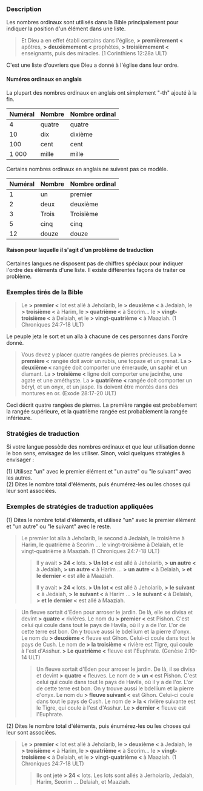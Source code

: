 ### Description

Les nombres ordinaux sont utilisés dans la Bible principalement pour indiquer la position d'un élément dans une liste.

> Et Dieu a en effet établi certains dans l'église, **> premièrement <** apôtres, **> deuxièmement <** prophètes, **> troisièmement <** enseignants, puis des miracles. (1 Corinthiens 12:28a ULT)

C'est une liste d'ouvriers que Dieu a donné à l'église dans leur ordre.

#### Numéros ordinaux en anglais

La plupart des nombres ordinaux en anglais ont simplement "-th" ajouté à la fin.

| Numéral | Nombre | Nombre ordinal |
| -------- | -------- | -------- |
4 | quatre | quatre | quatrième |
| 10 | dix | dixième | dixième |
100 | cent | cent | cent | centième |
| 1 000 | mille | mille | millième |

Certains nombres ordinaux en anglais ne suivent pas ce modèle.

| Numéral | Nombre | Nombre ordinal |
| -------- | -------- | -------- |
1 | un | premier | premier |
| 2 | deux | deuxième |
| 3 | Trois | Troisième |
| 5 | cinq | cinq | cinquième |
| 12 | douze | douze | douzième |

#### Raison pour laquelle il s'agit d'un problème de traduction

Certaines langues ne disposent pas de chiffres spéciaux pour indiquer l'ordre des éléments d'une liste. Il existe différentes façons de traiter ce problème.

### Exemples tirés de la Bible

> Le **> premier <** lot est allé à Jehoïarib, le **> deuxième <** à Jedaiah, le **> troisième <** à Harim, le **> quatrième <** à Seorim... le **> vingt-troisième <** à Delaiah, et le **> vingt-quatrième <** à Maaziah. (1 Chroniques 24:7-18 ULT)

Le peuple jeta le sort et un alla à chacune de ces personnes dans l'ordre donné.

> Vous devez y placer quatre rangées de pierres précieuses. La **> première <** rangée doit avoir un rubis, une topaze et un grenat. La **> deuxième <** rangée doit comporter une émeraude, un saphir et un diamant. La **> troisième <** ligne doit comporter une jacinthe, une agate et une améthyste. La **> quatrième <** rangée doit comporter un béryl, et un onyx, et un jaspe. Ils doivent être montés dans des montures en or. (Exode 28:17-20 ULT)

Ceci décrit quatre rangées de pierres. La première rangée est probablement la rangée supérieure, et la quatrième rangée est probablement la rangée inférieure.

### Stratégies de traduction

Si votre langue possède des nombres ordinaux et que leur utilisation donne le bon sens, envisagez de les utiliser. Sinon, voici quelques stratégies à envisager :

(1) Utilisez "un" avec le premier élément et "un autre" ou "le suivant" avec les autres.<br>
(2) Dites le nombre total d'éléments, puis énumérez-les ou les choses qui leur sont associées.

### Exemples de stratégies de traduction appliquées

(1) Dites le nombre total d'éléments, et utilisez "un" avec le premier élément et "un autre" ou "le suivant" avec le reste.

> Le premier lot alla à Jehoïarib, le second à Jedaiah, le troisième à Harim, le quatrième à Seorim ... le vingt-troisième à Delaiah, et le vingt-quatrième à Maaziah. (1 Chroniques 24:7-18 ULT)
>
> > Il y avait **> 24 <** lots. **> Un lot <** est allé à Jehoiarib, **> un autre <** à Jedaiah, **> un autre <** à Harim ... **> un autre <** à Delaiah, **> et le dernier <** est allé à Maaziah.
> >
> > Il y avait **> 24 <** lots. **> Un lot <** est allé à Jehoiarib, **> le suivant <** à Jedaiah, **> le suivant <** à Harim ... **> le suivant <** à Delaiah, **> et le dernier <** est allé à Maaziah.

> Un fleuve sortait d'Eden pour arroser le jardin. De là, elle se divisa et devint **> quatre <** rivières. Le nom du **> premier <** est Pishon. C'est celui qui coule dans tout le pays de Havila, où il y a de l'or. L'or de cette terre est bon. On y trouve aussi le bdellium et la pierre d'onyx. Le nom du **> deuxième <** fleuve est Gihon. Celui-ci coule dans tout le pays de Cush. Le nom de **> la troisième <** rivière est Tigre, qui coule à l'est d'Asshur. **> Le quatrième <** fleuve est l'Euphrate. (Genèse 2:10-14 ULT)
> > Un fleuve sortait d'Eden pour arroser le jardin. De là, il se divisa et devint **> quatre <** fleuves. Le nom de **> un <** est Pishon. C'est celui qui coule dans tout le pays de Havila, où il y a de l'or. L'or de cette terre est bon. On y trouve aussi le bdellium et la pierre d'onyx. Le nom du **> fleuve suivant <** est Gihon. Celui-ci coule dans tout le pays de Cush. Le nom de **> la <** rivière suivante est le Tigre, qui coule à l'est d'Asshur. Le **> dernier <** fleuve est l'Euphrate.

(2) Dites le nombre total d'éléments, puis énumérez-les ou les choses qui leur sont associées.

> Le **> premier <** lot est allé à Jehoïarib, le **> deuxième <** à Jedaiah, le **> troisième <** à Harim, le **> quatrième <** à Seorim... le **> vingt-troisième <** à Delaiah, et le **> vingt-quatrième <** à Maaziah. (1 Chroniques 24:7-18 ULT)
>
> > Ils ont jeté **> 24 <** lots. Les lots sont allés à Jerhoiarib, Jedaiah, Harim, Seorim ... Delaiah, et Maaziah.
